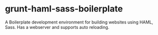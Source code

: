 grunt-haml-sass-boilerplate
===========================

 A Boilerplate development environment for building websites using HAML, Sass. Has a webserver and supports auto reloading.
